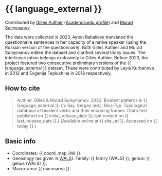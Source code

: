 # {{ language_external }}

Contributed by [Gilles Authier](https://www.ephe.psl.eu/gilles-authier) ([Academia.edu profile](https://ephe.academia.edu/GillesAuthier)) and [Murad Suleymanov](https://proclac.cnrs.fr/author/msuleymanov/).

The data were collected in 2023. Ayten Babalieva translated the questionnaire sentences in her capacity of a native speaker (using the Russian version of the questionnaire). Both Gilles Authier and Murad Suleymanov edited the dataset and clarified several tricky issues. The interlinearization belongs exclusively to Gilles Authier.
Before 2023, the project featured two consecutive preliminary versions of the {{ language_external }} dataset. These were contributed by Leyla Kurbanova in 2012 and Evgenija Teplukhina in 2018 respectively.

## How to cite

> Authier, Gilles & Murad Suleymanov. 2023. Bivalent patterns in {{ language_external }}. In: Say, Sergey (ed.). BivalTyp: Typological database of bivalent verbs and their encoding frames. (Data first published on {{ initial_release_date }}; last revised on {{ last_release_date }}.) (Available online at {{ site_url }}, Accessed on {{ today }}.)

## Basic info

- Coordinates: {{ coord_map_link }}.
- Genealogy (as given in [WALS](https://wals.info/)). Family: {{ family (WALS) }}, genus: {{ genus (WALS) }}.
- Macro-area: {{ macroarea }}.
